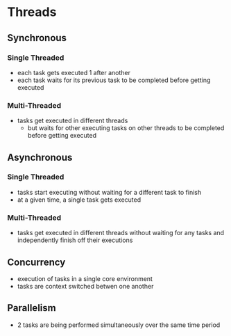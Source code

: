 # Threads
## Synchronous
### Single Threaded
- each task gets executed 1 after another
- each task waits for its previous task to be completed before getting executed
### Multi-Threaded
- tasks get executed in different threads
  - but waits for other executing tasks on other threads to be completed before getting executed
## Asynchronous
### Single Threaded
- tasks start executing without waiting for a different task to finish
- at a given time, a single task gets executed
### Multi-Threaded
- tasks get executed in different threads without waiting for any tasks and independently finish off their executions
## Concurrency
- execution of tasks in a single core environment
- tasks are context switched betwen one another
## Parallelism
- 2 tasks are being performed simultaneously over the same time period
